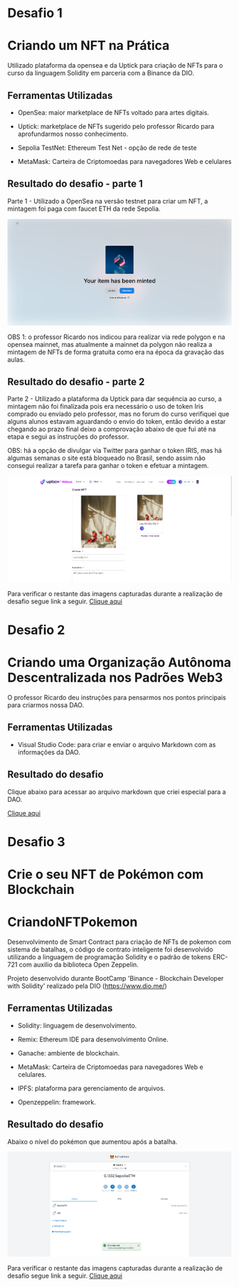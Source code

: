 # Desafio 1
# Criando um NFT na Prática

Utilizado plataforma da opensea e da Uptick para criação de NFTs para o curso da linguagem Solidity em parceria com a Binance da DIO.

## Ferramentas Utilizadas

- OpenSea: maior marketplace de NFTs voltado para artes digitais.

- Uptick: marketplace de NFTs sugerido pelo professor Ricardo para aprofundarmos nosso conhecimento.

- Sepolia TestNet: Ethereum Test Net - opção de rede de teste

- MetaMask: Carteira de Criptomoedas para navegadores Web e celulares

## Resultado do desafio - parte 1

Parte 1 - Utilizado a OpenSea na versão testnet para criar um NFT, a mintagem foi paga com faucet ETH da rede Sepolia.

![Opensea](https://github.com/leopoldosilvajr/DIO-NFTs/blob/main/images/6%20Ok%20da%20opensea.png)

OBS 1: o professor Ricardo nos indicou para realizar via rede polygon e na opensea mainnet, mas atualmente a mainnet da polygon não realiza a mintagem de NFTs de forma gratuita como era na época da gravação das aulas.

## Resultado do desafio - parte 2

Parte 2 - Utilizado a plataforma da Uptick para dar sequência ao curso, a mintagem não foi finalizada pois era necessário o uso de token Iris comprado ou enviado pelo professor, mas no forum do curso verifiquei que alguns alunos estavam aguardando o envio do token, então devido a estar chegando ao prazo final deixo a comprovação abaixo de que fui até na etapa e segui as instruções do professor.

OBS: há a opção de divulgar via Twitter para ganhar o token IRIS, mas há algumas semanas o site está bloqueado no Brasil, sendo assim não consegui realizar a tarefa para ganhar o token e efetuar a mintagem.

![Uptick](https://github.com/leopoldosilvajr/DIO-NFTs/blob/main/images/10%20Configuracao%20realizada.png)

Para verificar o restante das imagens capturadas durante a realização de desafio segue link a seguir. [Clique aqui](https://github.com/leopoldosilvajr/Token-ETH/tree/main/challenge)

# Desafio 2
# Criando uma Organização Autônoma Descentralizada nos Padrões Web3

O professor Ricardo deu instruções para pensarmos nos pontos principais para criarmos nossa DAO.

## Ferramentas Utilizadas

- Visual Studio Code: para criar e enviar o arquivo Markdown com as informações da DAO.

## Resultado do desafio

Clique abaixo para acessar ao arquivo markdown que criei especial para a DAO.

[Clique aqui](https://github.com/leopoldosilvajr/DIO-NFTs/blob/main/ABOUT-DAO.md)

# Desafio 3
# Crie o seu NFT de Pokémon com Blockchain

# CriandoNFTPokemon

Desenvolvimento de Smart Contract para criação de NFTs de pokemon com sistema de batalhas, o código de contrato inteligente foi desenvolvido utilizando a linguagem de programação Solidity e o padrão de tokens ERC-721 com auxilio da biblioteca Open Zeppelin.

Projeto desenvolvido durante BootCamp 'Binance - Blockchain Developer with Solidity' realizado pela DIO (https://www.dio.me/)

## Ferramentas Utilizadas

- Solidity: linguagem de desenvolvimento.

- Remix: Ethereum IDE para desenvolvimento Online.

- Ganache: ambiente de blockchain.

- MetaMask: Carteira de Criptomoedas para navegadores Web e celulares.

- IPFS: plataforma para gerenciamento de arquivos.

- Openzeppelin: framework.

## Resultado do desafio

Abaixo o nível do pokémon que aumentou após a batalha.

![Garchomp](https://github.com/leopoldosilvajr/Token-ETH/blob/ab0835d733e2e5d43390273bdce8516a51f731c9/challenge/9%20Token%20sendo%20exibido%20na%20metamask.png)

Para verificar o restante das imagens capturadas durante a realização de desafio segue link a seguir. [Clique aqui](https://github.com/leopoldosilvajr/DIO-NFTs/images-pokemon)
